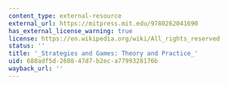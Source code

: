 ```yaml
---
content_type: external-resource
external_url: https://mitpress.mit.edu/9780262041690
has_external_license_warning: true
license: https://en.wikipedia.org/wiki/All_rights_reserved
status: ''
title: '_Strategies and Games: Theory and Practice_'
uid: 688adf5d-2608-47d7-b2ec-a7799328176b
wayback_url: ''
---
```

